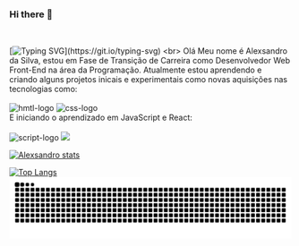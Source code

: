### Hi there :pencil:
<br>

[![Typing SVG](https://readme-typing-svg.demolab.com?font=Fira+Code&pause=1000&color=8FF78F&center=true&vCenter=true&random=false&width=435&lines=Hello+there+I'm+Alexsandro;I+am+a+DevClub+student;And+I+am+front-end+developer!)](https://git.io/typing-svg)
<br>
Olá Meu nome é Alexsandro da Silva, estou em Fase de Transição de Carreira como Desenvolvedor Web Front-End na área da Programação. Atualmente estou aprendendo e criando alguns projetos inicais e experimentais como novas aquisições nas tecnologias como:
<br>
<br>
   <img src="https://img.shields.io/badge/HTML5-E34F26?style=for-the-badge&logo=html5&logoColor=white" alt="hmtl-logo" />
   <img src="https://img.shields.io/badge/CSS3-1572B6?style=for-the-badge&logo=css3&logoColor=white" alt="css-logo" />
   <br>
   E iniciando o aprendizado  em JavaScript e React:
   <br>
   <br>
   <img src="https://img.shields.io/badge/JavaScript-F7DF1E?style=for-the-badge&logo=javascript&logoColor=black" alt="script-logo" />
   <img src="https://img.shields.io/badge/React-20232A?style=for-the-badge&logo=react&logoColor=61DAFB" />
   <br>

[![Alexsandro stats](https://github-readme-stats.vercel.app/api?username=alx-8914)](https://github.com/anuraghazra/github-readme-stats)

[![Top Langs](https://github-readme-stats.vercel.app/api/top-langs/?username=alx-8914)](https://github.com/anuraghazra/github-readme-stats)
<br>
<picture>
  <source media="(prefers-color-scheme: dark)" srcset="https://raw.githubusercontent.com/alx-8914/alx-8914/output/github-contribution-grid-snake-dark.svg">
  <source media="(prefers-color-scheme: light)" srcset="https://raw.githubusercontent.com/alx-8914/alx-8914/output/github-contribution-grid-snake.svg">
  <img alt="github contribution grid snake animation" src="https://raw.githubusercontent.com/alx-8914/alx-8914/output/github-contribution-grid-snake.svg">
</picture>
<br>
